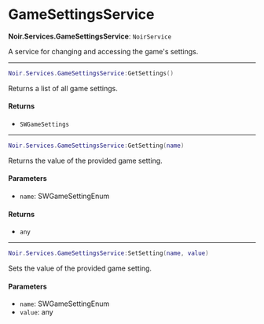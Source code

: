 # GameSettingsService

**Noir.Services.GameSettingsService**: `NoirService`

A service for changing and accessing the game's settings.

***

```lua
Noir.Services.GameSettingsService:GetSettings()
```

Returns a list of all game settings.

#### Returns

* `SWGameSettings`

***

```lua
Noir.Services.GameSettingsService:GetSetting(name)
```

Returns the value of the provided game setting.

#### Parameters

* `name`: SWGameSettingEnum

#### Returns

* `any`

***

```lua
Noir.Services.GameSettingsService:SetSetting(name, value)
```

Sets the value of the provided game setting.

#### Parameters

* `name`: SWGameSettingEnum
* `value`: any
